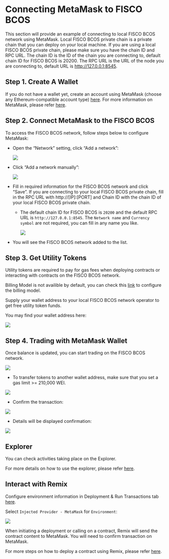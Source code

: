 # Connecting MetaMask to FISCO BCOS

This section will provide an example of connecting to local FISCO BCOS network using MetaMask. Local FISCO BCOS private chain is a private chain that you can deploy on your local machine. If you are using a local FISCO BCOS private chain, please make sure you have the chain ID and RPC URL. The chain ID is the ID of the chain you are connecting to, default chain ID for FISCO BCOS is 20200. The RPC URL is the URL of the node you are connecting to, default URL is http://127.0.0.1:8545.

## Step 1. Create A Wallet

If you do not have a wallet yet, create an account using MetaMask (choose any Ethereum-compatible account type) [here](https://metamask.io/download/). For more information on MetaMask, please refer [here](https://docs.metamask.io/).

## Step 2. Connect MetaMask to the FISCO BCOS

To access the FISCO BCOS network, follow steps below to configure MetaMask:

- Open the “Network” setting, click “Add a network”:

    ![](../_static/develop/connect_1.png)

- Click “Add a network manually”:

    ![](../_static/develop/connect_2.png)

- Fill in required information for the FISCO BCOS network and click “Save”. If you are connecting to your local FISCO BCOS private chain, fill in the RPC URL with http://[IP]:[PORT] and Chain ID with the chain ID of your local FISCO BCOS private chain.
  - The default chain ID for FISCO BCOS is `20200` and the default RPC URL is `http://127.0.0.1:8545`. The `Network name` and `Currency symbol` are not required, you can fill in any name you like.

    ![](../_static/develop/connect_3.png)

- You will see the FISCO BCOS network added to the list.

## Step 3. Get Utility Tokens

Utility tokens are required to pay for gas fees when deploying contracts or interacting with contracts on the FISCO BCOS network.

Billing Model is not availible by default, you can check this [link](./management.md) to configure the billing model.

Supply your wallet address to your local FISCO BCOS network operator to get free utility token funds.

You may find your wallet address here:

![](../_static/develop/wallet_address.png)

## Step 4. Trading with MetaMask Wallet

Once balance is updated, you can start trading on the FISCO BCOS network.

![](../_static/develop/updated_balance.png)

- To transfer tokens to another wallet address, make sure that you set a gas limit >= 210,000 WEI.

![](../_static/develop/transfer.png)

- Confirm the transaction:

![](../_static/develop/transfer_confirm.png)

- Details will be displayed confirmation:

![](../_static/develop/transaction_info.png)

## Explorer

You can check activities taking place on the Explorer.

For more details on how to use the explorer, please refer [here](./explorer_usage.md).

## Interact with Remix

Configure environment information in Deployment & Run Transactions tab [here](https://remix.ethereum.org/).

Select `Injected Provider - MetaMask` for `Environment`:

![](../_static/develop/remix_config.png)

When initiating a deployment or calling on a contract, Remix will send the contract content to MetaMask. You will need to confirm transaction on MetaMask.

For more steps on how to deploy a contract using Remix, please refer [here](./remix_usage.md).
